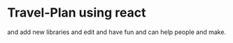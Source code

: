 # Travel-Plan using react

and add new libraries and edit and have fun
and can help people and make.
